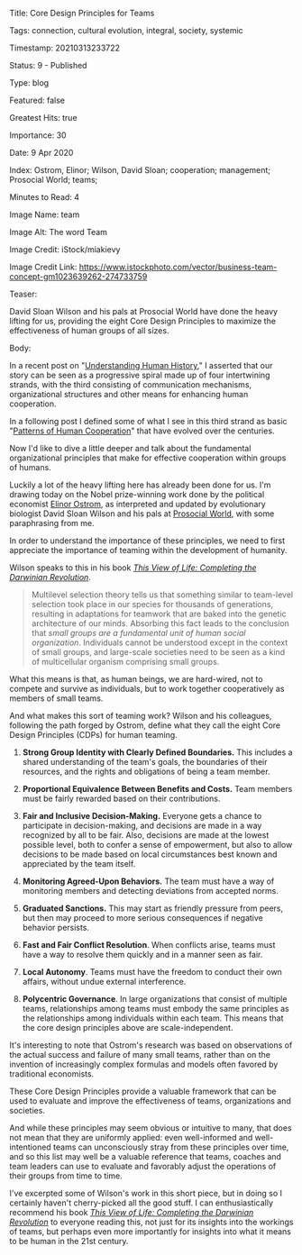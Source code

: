 Title:  Core Design Principles for Teams

Tags:   connection, cultural evolution, integral, society, systemic

Timestamp: 20210313233722

Status: 9 - Published

Type:   blog

Featured: false

Greatest Hits: true

Importance: 30

Date:   9 Apr 2020

Index:  Ostrom, Elinor; Wilson, David Sloan; cooperation; management; Prosocial World; teams; 

Minutes to Read: 4

Image Name: team

Image Alt: The word Team

Image Credit: iStock/miakievy

Image Credit Link: https://www.istockphoto.com/vector/business-team-concept-gm1023639262-274733759

Teaser: 

David Sloan Wilson and his pals at Prosocial World have done the heavy lifting for us, providing the eight Core Design Principles to maximize the effectiveness of human groups of all sizes. 


Body: 

In a recent post on "[Understanding Human History](understanding-human-history.html)," I asserted that our story can be seen as a progressive spiral made up of four intertwining strands, with the third consisting of communication mechanisms, organizational structures and other means for enhancing human cooperation. 

In a following post I defined some of what I see in this third strand as basic "[Patterns of Human Cooperation](patterns-of-human-cooperation.html)" that have evolved over the centuries. 

Now I'd like to dive a little deeper and talk about the fundamental organizational principles that make for effective cooperation within groups of humans. 

Luckily a lot of the heavy lifting here has already been done for us. I'm drawing today on the Nobel prize-winning work done by the political economist [Elinor Ostrom](https://en.wikipedia.org/wiki/Elinor_Ostrom), as interpreted and updated by evolutionary biologist David Sloan Wilson and his pals at [Prosocial World](https://www.prosocial.world), with some paraphrasing from me. 

In order to understand the importance of these principles, we need to first appreciate the importance of teaming within the development of humanity. 

Wilson speaks to this in his book *[This View of Life: Completing the Darwinian Revolution](https://amzn.to/2xkpCPl)*.

> Multilevel selection theory tells us that something similar to team-level selection took place in our species for thousands of generations, resulting in adaptations for teamwork that are baked into the genetic architecture of our minds. Absorbing this fact leads to the conclusion that *small groups are a fundamental unit of human social organization*. Individuals cannot be understood except in the context of small groups, and large-scale societies need to be seen as a kind of multicellular organism comprising small groups. 

What this means is that, as human beings, we are hard-wired, not to compete and survive as individuals, but to work together cooperatively as members of small teams.

And what makes this sort of teaming work? Wilson and his colleagues, following the path forged by Ostrom, define what they call the eight Core Design Principles (CDPs) for human teaming.   

1. **Strong Group Identity with Clearly Defined Boundaries.** This includes a shared understanding of the team's goals, the boundaries of their resources, and the rights and obligations of being a team member. 

2. **Proportional Equivalence Between Benefits and Costs.** Team members must be fairly rewarded based on their contributions. 

3. **Fair and Inclusive Decision-Making.** Everyone gets a chance to participate in decision-making, and decisions are made in a way recognized by all to be fair. Also, decisions are made at the lowest possible level, both to confer a sense of empowerment, but also to allow decisions to be made based on local circumstances best known and appreciated by the team itself. 

4. **Monitoring Agreed-Upon Behaviors.** The team must have a way of monitoring members and detecting deviations from accepted norms. 

5. **Graduated Sanctions.** This may start as friendly pressure from peers, but then may proceed to more serious consequences if negative behavior persists. 

6. **Fast and Fair Conflict Resolution**. When conflicts arise, teams must have a way to resolve them quickly and in a manner seen as fair. 

7. **Local Autonomy**. Teams must have the freedom to conduct their own affairs, without undue external interference. 

8. **Polycentric Governance**. In large organizations that consist of multiple teams, relationships among teams must embody the same principles as the relationships among individuals within each team. This means that the core design principles above are scale-independent. 

It's interesting to note that Ostrom's research was based on observations of the actual success and failure of many small teams, rather than on the invention of increasingly complex formulas and models often favored by traditional economists. 

These Core Design Principles provide a valuable framework that can be used to evaluate and improve the effectiveness of teams, organizations and societies. 

And while these principles may seem obvious or intuitive to many, that does not mean that they are uniformly applied: even well-informed and well-intentioned teams can unconsciously stray from these principles over time, and so this list may well be a valuable reference that teams, coaches and team leaders can use to evaluate and favorably adjust the operations of their groups from time to time.   

I've excerpted some of Wilson's work in this short piece, but in doing so I certainly haven't cherry-picked all the good stuff. I can enthusiastically recommend his book *[This View of Life: Completing the Darwinian Revolution](https://amzn.to/2xkpCPl)* to everyone reading this, not just for its insights into the workings of teams, but perhaps even more importantly for insights into what it means to be human in the 21st century.
